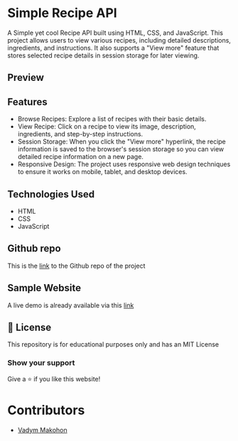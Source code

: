 # Simple Recipe API

A Simple yet cool Recipe API built using HTML, CSS, and JavaScript. This project allows users to view various recipes, including detailed descriptions, ingredients, and instructions. It also supports a "View more" feature that stores selected recipe details in session storage for later viewing.

## Preview

## Features

- Browse Recipes: Explore a list of recipes with their basic details.
- View Recipe: Click on a recipe to view its image, description, ingredients, and step-by-step instructions.
- Session Storage: When you click the "View more" hyperlink, the recipe information is saved to the browser's session storage so you can view detailed recipe information on a new page.
- Responsive Design: The project uses responsive web design techniques to ensure it works on mobile, tablet, and desktop devices.

## Technologies Used

- HTML
- CSS
- JavaScript

## Github repo

This is the [link](https://github.com/VadymMakohon/RecepiAPI) to the Github repo of the project

## Sample Website

A live demo is already available via this [link](https://vadymmakohon.github.io/RecepiAPI/)

## 📜 License

This repository is for educational purposes only and has an MIT License

### Show your support

Give a ⭐ if you like this website!

# Contributors

- [Vadym Makohon](https://github.com/VadymMakohon)
